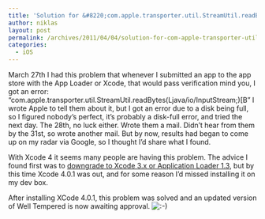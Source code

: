 ```yaml
---
title: 'Solution for &#8220;com.apple.transporter.util.StreamUtil.readBytes(Ljava/io/InputStream;)[B&#8221;'
author: niklas
layout: post
permalink: /archives/2011/04/04/solution-for-com-apple-transporter-util-streamutil-readbytesljavaioinputstreamb/
categories:
  - iOS
---
```

March 27th I had this problem that whenever I submitted an app to the app store with the App Loader or Xcode, that would pass verification mind you, I got an error: &#8220;com.apple.transporter.util.StreamUtil.readBytes(Ljava/io/InputStream;)[B&#8221; I wrote Apple to tell them about it, but I got an error due to a disk being full, so I figured nobody&#8217;s perfect, it&#8217;s probably a disk-full error, and tried the next day. The 28th, no luck either. Wrote them a mail. Didn&#8217;t hear from them by the 31st, so wrote another mail. But by now, results had began to come up on my radar via Google, so I thought I&#8217;d share what I found.

With Xcode 4 it seems many people are having this problem. The advice I found first was to [downgrade to Xcode 3.x or Application Loader 1.3][1], but by this time Xcode 4.0.1 was out, and for some reason I&#8217;d missed installing it on my dev box.

After installing XCode 4.0.1, this problem was solved and an updated version of Well Tempered is now awaiting approval. <img src='http://blog.saers.com/wp-includes/images/smilies/icon_smile.gif' alt=':-)' class='wp-smiley' />

 [1]: http://stackoverflow.com/questions/5289784/application-loader-error-ios-upload
